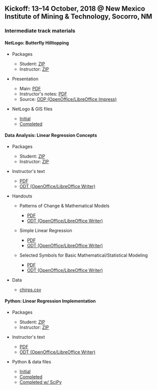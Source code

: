 ## Kickoff: 13&ndash;14 October, 2018 @ New Mexico Institute of Mining &amp; Technology, Socorro, NM

### Intermediate track materials

#### NetLogo: Butterfly Hilltopping

* Packages
    * Student: [ZIP](netlogo/packages/NetLogo%20Student%20Package.zip)
    * Instructor: [ZIP](netlogo/packages/NetLogo%20Instructor%20Package.zip)
    
* Presentation
    * Main: [PDF](netlogo/Butterfly%20Hilltopping.pdf)
    * Instructor's notes: [PDF](netlogo/Butterfly%20Hilltopping%20(notes).pdf)
    * Source: [ODP (OpenOffice/LibreOffice Impress)](netlogo/Butterfly%20Hilltopping.odp)
    
* NetLogo &amp; GIS files
    * [Initial](netlogo/initial)
    * [Completed](netlogo/complete)
    
#### Data Analysis: Linear Regression Concepts

* Packages
    * Student: [ZIP](data-analysis/packages/Data%20Analysis%20Student%20Package.zip)
    * Instructor: [ZIP](data-analysis/packages/Data%20Analysis%20Instructor%20Package.zip)

* Instructor's text
    * [PDF](data-analysis/Mathematical%20Models%20%26%20Linear%20Statistical%20Models_%20Basic%20Concepts%20%26%20Computations.pdf)
    * [ODT (OpenOffice/LibreOffice Writer)](data-analysis/Mathematical%20Models%20%26%20Linear%20Statistical%20Models_%20Basic%20Concepts%20%26%20Computations.odt)

* Handouts
    * Patterns of Change &amp; Mathematical Models
        * [PDF](data-analysis/Handout%20-%20Patterns%20of%20Change%20and%20Mathematical%20Models.pdf)
        * [ODT (OpenOffice/LibreOffice Writer)](data-analysis/Handout%20-%20Patterns%20of%20Change%20and%20Mathematical%20Models.odt)
        
    * Simple Linear Regression
        * [PDF](data-analysis/Handout%20-%20Simple%20Linear%20Regression.pdf)
        * [ODT (OpenOffice/LibreOffice Writer)](data-analysis/Handout%20-%20Simple%20Linear%20Regression.odt)
        
    * Selected Symbols for Basic Mathematical/Statistical Modeling
        * [PDF](data-analysis/Handout%20-%20Selected%20Symbols%20for%20Basic%20Mathematical_Statistical%20Modeling.pdf)
        * [ODT (OpenOffice/LibreOffice Writer)](data-analysis/Handout%20-%20Selected%20Symbols%20for%20Basic%20Mathematical_Statistical%20Modeling.odt)

* Data
    * [chirps.csv](data-analysis/chirps.csv)
    
#### Python: Linear Regression Implementation

* Packages
    * Student: [ZIP](python/packages/Python%20Student%20Package.zip)
    * Instructor: [ZIP](python/packages/Python%20Instructor%20Package.zip)
    
* Instructor's text 
    * [PDF](python/Linear%20Statistical%20Models_%20Basic%20Computation%20with%20Python%20and%20SciPy.pdf)
    * [ODT (OpenOffice/LibreOffice Writer)](python/Linear%20Statistical%20Models_%20Basic%20Computation%20with%20Python%20and%20SciPy.odt)

* Python &amp; data files
    * [Initial](python/initial)
    * [Completed](python/complete)
    * [Completed w/ SciPy](python/complete-scipy)
    
